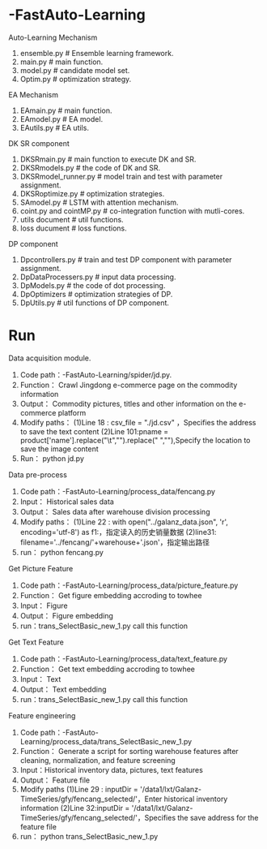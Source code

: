 # -FastAuto-Learning

Auto-Learning Mechanism
1. ensemble.py # Ensemble learning framework. 
2. main.py # main function.
3. model.py # candidate model set.
4. Optim.py # optimization strategy.

EA Mechanism
1. EAmain.py # main function.
2. EAmodel.py # EA model.
3. EAutils.py # EA utils. 

DK SR component
1. DKSRmain.py # main function to execute DK and SR.
2. DKSRmodels.py # the code of DK and SR.
3. DKSRmodel_runner.py # model train and test with parameter assignment.
4. DKSRoptimize.py # optimization strategies.
5. SAmodel.py # LSTM with attention mechanism.
6. coint.py and cointMP.py # co-integration function with mutli-cores.
7. utils document # util functions.
8. loss ducument # loss functions.

DP component
1. Dpcontrollers.py # train and test DP component with parameter assignment.
2. DpDataProcessers.py # input data processing.
3. DpModels.py # the code of dot processing.
4. DpOptimizers # optimization strategies of DP.
5. DpUtils.py # util functions of DP component.


# Run
Data acquisition module.
1. Code path：-FastAuto-Learning/spider/jd.py.
2. Function： Crawl Jingdong e-commerce page on the commodity information
3. Output： Commodity pictures, titles and other information on the e-commerce platform
4. Modify paths：
(1)Line 18 : csv_file = "./jd.csv"	，Specifies the address to save the text content
(2)Line 101:pname = product['name'].replace("\t","").replace(" ",""),Specify the location to save the image content
5. Run： python jd.py

Data pre-process
1. Code path：-FastAuto-Learning/process_data/fencang.py
2. Input： Historical sales data
3. Output： Sales data after warehouse division processing
4. Modify paths：
(1)Line 22 :  with open("../galanz_data.json", 'r', encoding='utf-8') as f1:，指定读入的历史销量数据
(2)line31:  filename='../fencang/'+warehouse+'.json'，指定输出路径
5. run：
python fencang.py


Get Picture Feature
1. Code path：-FastAuto-Learning/process_data/picture_feature.py
2. Function： Get figure embedding accroding to towhee 
3. Input： Figure
4. Output： Figure embedding
5. run：trans_SelectBasic_new_1.py call this function


Get Text Feature
1. Code path：-FastAuto-Learning/process_data/text_feature.py
2. Function： Get text embedding accroding to towhee 
3. Input： Text
4. Output： Text embedding
5. run：trans_SelectBasic_new_1.py call this function

Feature engineering
1. Code path：-FastAuto-Learning/process_data/trans_SelectBasic_new_1.py
2. Function： Generate a script for sorting warehouse features after cleaning, normalization, and feature screening
3. Input：Historical inventory data, pictures, text features
4. Output： Feature file
5. Modify paths
(1)Line 29 : inputDir = '/data1/lxt/Galanz-TimeSeries/gfy/fencang_selected/'，Enter historical inventory information
(2)Line 32:inputDir = '/data1/lxt/Galanz-TimeSeries/gfy/fencang_selected/'，Specifies the save address for the feature file
6. run：
python trans_SelectBasic_new_1.py
